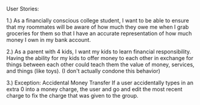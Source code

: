 User Stories:

1.) As a financially conscious college student, I want to be able to ensure that my roommates will be aware of how much they owe me when I grab groceries for them so that I have an accurate representation of how much money I own in my bank account.

2.) As a parent with 4 kids, I want my kids to learn financial responsibility. Having the ability for my kids to offer money to each other in exchange for things between each other could teach them the value of money, services, and things (like toys). (I don't actually condone this behavior)

3.) Exception: Accidental Money Transfer
    If a user accidentally types in an extra 0 into a money charge, the user and go and edit the most recent charge to fix the charge that was given to the group.
